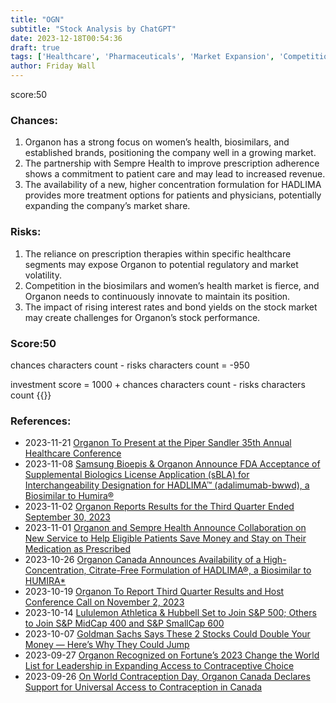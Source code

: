 ```yaml
---
title: "OGN"
subtitle: "Stock Analysis by ChatGPT"
date: 2023-12-18T00:54:36
draft: true
tags: ['Healthcare', 'Pharmaceuticals', 'Market Expansion', 'Competition', 'Patient Care']
author: Friday Wall
---
```


score:50
### Chances:
1. Organon has a strong focus on women’s health, biosimilars, and established brands, positioning the company well in a growing market.
2. The partnership with Sempre Health to improve prescription adherence shows a commitment to patient care and may lead to increased revenue.
3. The availability of a new, higher concentration formulation for HADLIMA provides more treatment options for patients and physicians, potentially expanding the company’s market share.
### Risks:
1. The reliance on prescription therapies within specific healthcare segments may expose Organon to potential regulatory and market volatility.
2. Competition in the biosimilars and women’s health market is fierce, and Organon needs to continuously innovate to maintain its position.
3. The impact of rising interest rates and bond yields on the stock market may create challenges for Organon’s stock performance.
### Score:50
chances characters count - risks characters count = -950

investment score = 1000 + chances characters count - risks characters count
{{<tradingview symbol="NYSE:OGN">}}
### References:
- 2023-11-21 [Organon To Present at the Piper Sandler 35th Annual Healthcare Conference](https://finance.yahoo.com/news/organon-present-piper-sandler-35th-123000958.html)
- 2023-11-08 [Samsung Bioepis & Organon Announce FDA Acceptance of Supplemental Biologics License Application (sBLA) for Interchangeability Designation for HADLIMA™ (adalimumab-bwwd), a Biosimilar to Humira®](https://finance.yahoo.com/news/samsung-bioepis-organon-announce-fda-211500723.html)
- 2023-11-02 [Organon Reports Results for the Third Quarter Ended September 30, 2023](https://finance.yahoo.com/news/organon-reports-results-third-quarter-113000289.html)
- 2023-11-01 [Organon and Sempre Health Announce Collaboration on New Service to Help Eligible Patients Save Money and Stay on Their Medication as Prescribed](https://finance.yahoo.com/news/organon-sempre-health-announce-collaboration-113000567.html)
- 2023-10-26 [Organon Canada Announces Availability of a High-Concentration, Citrate-Free Formulation of HADLIMA®, a Biosimilar to HUMIRA*](https://finance.yahoo.com/news/organon-canada-announces-availability-high-110000229.html)
- 2023-10-19 [Organon To Report Third Quarter Results and Host Conference Call on November 2, 2023](https://finance.yahoo.com/news/organon-report-third-quarter-results-113000181.html)
- 2023-10-14 [Lululemon Athletica & Hubbell Set to Join S&P 500; Others to Join S&P MidCap 400 and S&P SmallCap 600](https://finance.yahoo.com/news/lululemon-athletica-hubbell-set-join-220200677.html)
- 2023-10-07 [Goldman Sachs Says These 2 Stocks Could Double Your Money — Here’s Why They Could Jump](https://finance.yahoo.com/news/goldman-sachs-says-2-stocks-190709824.html)
- 2023-09-27 [Organon Recognized on Fortune’s 2023 Change the World List for Leadership in Expanding Access to Contraceptive Choice](https://finance.yahoo.com/news/organon-recognized-fortune-2023-change-113000227.html)
- 2023-09-26 [On World Contraception Day, Organon Canada Declares Support for Universal Access to Contraception in Canada](https://finance.yahoo.com/news/world-contraception-day-organon-canada-110100696.html)


                